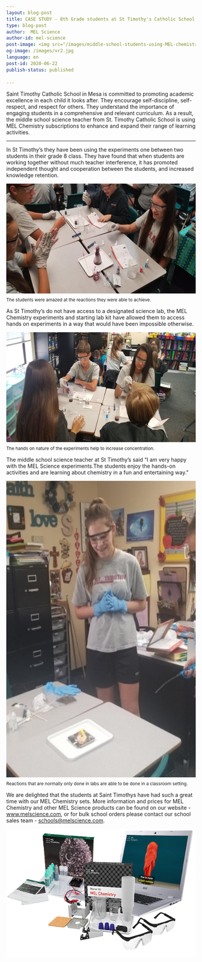 ```yaml
---
layout: blog-post
title: CASE STUDY - 8th Grade students at St Timothy's Catholic School use MEL Chemistry to enhance their science lessons
type: blog-post
author:  MEL Science
author-id: mel-science
post-image: <img src="/images/middle-school-students-using-MEL-chemistry.jpg" width="600" height="292" alt="Saint Timothy’s students completing the MEL Chemistry experiment in pairs">
og-image: /images/vr2.jpg
language: en
post-id: 2020-06-22
publish-status: published

---
```

Saint Timothy Catholic School in Mesa is committed to promoting academic excellence in each child it looks after. They encourage self-discipline, self-respect, and respect for others. They understand the importance of engaging students in a comprehensive and relevant curriculum. As a result, the middle school science teacher from St. Timothy Catholic School is using MEL Chemistry subscriptions to enhance and expand their range of learning activities.
<!-- more -->

---

In St Timothy’s they have been using the experiments one between two students in their grade 8 class. They have found that when students are working together without much teacher interference, it has promoted independent thought and cooperation between the students, and increased knowledge retention. 

<img src="/images/students-complete-chemistry-of-monsters.png" width="602" height="292" alt="Student watches pink foam spill out of reaction vessel">
<sub>The students were amazed at the reactions they were able to achieve.</sub>

As St Timothy’s do not have access to a designated science lab, the MEL Chemistry experiments and starting lab kit have allowed them to access hands on experiments in a way that would have been impossible otherwise. 

<img src="/images/group-of-middle-school-students-using-MEL-chemistry.png" width="602" height="292" alt="Students work together to complete MEL Chemistry">
<sub>The hands on nature of the experiments help to increase concentration.</sub>

The middle school science teacher at St Timothy’s said “I am very happy with the MEL Science experiments.The students enjoy the hands-on activities and are learning about chemistry in a fun and entertaining way.”

<img src="/images/Student-is-amazed-at-MEL-chemistry-reaction.png" width="600" height="788" alt="student is fascinated by reaction">
<sub>Reactions that are normally only done in labs are able to be done in a classroom setting.</sub>

We are delighted that the students at Saint Timothys have had such a great time with our MEL Chemistry sets. More information and prices for MEL Chemistry and other MEL Science products can be found on our website - www.melscience.com, or for bulk school orders please contact our school sales team - schools@melscience.com. 

<img src="/images/MEL-Starter-Tin-Laptop.png" width="600" height="340" alt="Image of MEL starter kit, tin experiment set and Laptop showing digital resources">


